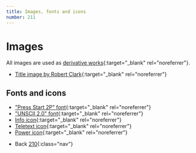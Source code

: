 ```yaml
---
title: Images, fonts and icons
number: 211
---
```

# Images

All images are used as [derivative works](https://en.wikipedia.org/wiki/Derivative_work){:target="_blank" rel="noreferrer"}.

* [Title image by Robert Clark](https://www.worldpressphoto.org/collection/photo-contest/2002/robert-clark/1){:target="_blank" rel="noreferrer"}

## Fonts and icons
* ["Press Start 2P" font](https://fonts.google.com/specimen/Press+Start+2P){:target="_blank" rel="noreferrer"}
* ["UNSCII 2.0" font](http://viznut.fi/unscii/){:target="_blank" rel="noreferrer"}
* [Info icon](https://commons.wikimedia.org/wiki/File:Infobox_info_icon.svg){:target="_blank" rel="noreferrer"}
* [Teletext icon](https://commons.wikimedia.org/wiki/File:IEC_60417_-_Ref-No_5463.svg){:target="_blank" rel="noreferrer"}
* [Power icon](https://commons.wikimedia.org/wiki/File:IEC5009_Standby_Symbol.svg){:target="_blank" rel="noreferrer"}


<!-- -->
* Back [210](210){:class="nav"}
